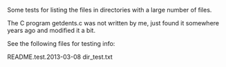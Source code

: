 
Some tests for listing the files in directories with a large number of files.

The C program getdents.c was not written by me, just found it somewhere years ago and modified it a bit.

See the following files for testing info:

README.test.2013-03-08
dir_test.txt

